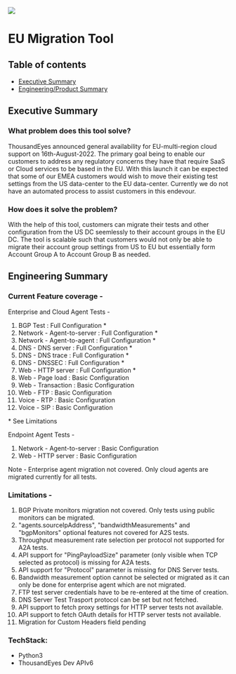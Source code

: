 ![](https://visitor-badge.glitch.me/badge?page_id=adchella-te.eu-migration-tool)

# EU Migration Tool
## Table of contents
* [Executive Summary](#executive-summary)
* [Engineering/Product Summary](#engineering-summary)

## Executive Summary
### What problem does this tool solve?
ThousandEyes announced general availability for EU-multi-region cloud support on 16th-August-2022. The primary goal being to enable our customers to address any regulatory concerns they have that require SaaS or Cloud services to be based in the EU. With this launch it can be expected that some of our EMEA customers would wish to move their existing test settings from the US data-center to the EU data-center. Currently we do not have an automated process to assist customers in this endevour.

### How does it solve the problem?
With the help of this tool, customers can migrate their tests and other configuration from the US DC seemlessly to their account groups in the EU DC. The tool is scalable such that customers would not only be able to migrate their account group settings from US to EU but essentially form Account Group A to Account Group B as needed.

## Engineering Summary
### Current Feature coverage -
Enterprise and Cloud Agent Tests -
1. BGP Test : Full Configuration *
2. Network - Agent-to-server : Full Configuration *
3. Network - Agent-to-agent : Full Configuration *
4. DNS - DNS server : Full Configuration *
5. DNS - DNS trace : Full Configuration *
6. DNS - DNSSEC : Full Configuration *
7. Web - HTTP server : Full Configuration *
8. Web - Page load : Basic Configuration
9. Web - Transaction : Basic Configuration
10. Web - FTP : Basic Configuration
11. Voice - RTP : Basic Configuration
12. Voice - SIP : Basic Configuration

\* See Limitations

Endpoint Agent Tests -
1. Network - Agent-to-server : Basic Configuration
2. Web - HTTP server : Basic Configuration

Note - Enterprise agent migration not covered. Only cloud agents are migrated currently for all tests. 

### Limitations - 
1. BGP Private monitors migration not covered. Only tests using public monitors can be migrated.
2. "agents.sourceIpAddress", "bandwidthMeasurements" and "bgpMonitors" optional features not covered for A2S tests.
3. Throughput measurement rate selection per protocol not supported for A2A tests.
4. API support for "PingPayloadSize" parameter (only visible when TCP selected as protocol) is missing for A2A tests.
5. API support for "Protocol" parameter is missing for DNS Server tests.
6. Bandwidth measurement option cannot be selected or migrated as it can only be done for enterprise agent which are not migrated.
7. FTP test server credentials have to be re-entered at the time of creation.
8. DNS Server Test Trasport protocol can be set but not fetched.
9. API support to fetch proxy settings for HTTP server tests not available.
10. API support to fetch OAuth details for HTTP server tests not available.
11. Migration for Custom Headers field pending

### TechStack:
* Python3
* ThousandEyes Dev APIv6	
